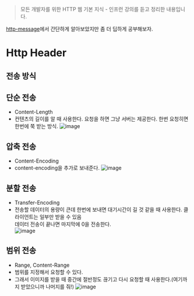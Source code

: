 > 모든 개발자를 위한 HTTP 웹 기본 지식 - 인프런 강의를 듣고 정리한 내용입니다.

[http-message](WEB/HTTP/http-message.md)에서 간단하게 알아보았지만 좀 더 딥하게 공부해보자.

# Http Header
## 전송 방식
## 단순 전송
- Content-Length
- 컨텐츠의 길이를 알 때 사용한다. 요청을 하면 그냥 서버는 제공한다. 한번 요청히면 한번에 쭉 받는 방식.
![image](https://github.com/soyeong125/TIL/assets/57309311/2d1c341a-81fb-41f5-83aa-9109672ff574)

## 압축 전송
- Content-Encoding
- content-encoding을 추가로 보내준다.
![image](https://github.com/soyeong125/TIL/assets/57309311/999d6fce-a630-420d-b6ef-ec4741497c54)

## 분할 전송
- Transfer-Encoding
- 전송할 데이터의 용량이 큰데 한번에 보내면 대기시간이 길 것 같을 때 사용한다. 클라이언트는 일부만 받을 수 있음 </br>
데이터 전송이 끝나면 마지막에 0을 전송한다. </br>
![image](https://github.com/soyeong125/TIL/assets/57309311/fa513b93-356e-425e-a06e-5edf915bf526)

## 범위 전송
- Range, Content-Range
- 범위를 지정해서 요청할 수 있다.
- 그래서 이미지를 받을 때 중간에 절반정도 끊기고 다시 요청할 때 사용한다.(여기까지 받았으니까 나머지를 줘!)
![image](https://github.com/soyeong125/TIL/assets/57309311/4a268295-c815-4538-8f6f-2c2644981eaf)
